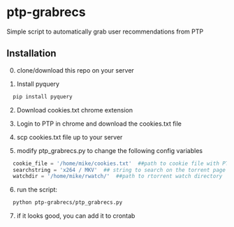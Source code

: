 # ptp-grabrecs
Simple script to automatically grab user recommendations from PTP


## Installation
0. clone/download this repo on your server

1. Install pyquery 
  ```sh
  	pip install pyquery
  ```
2. Download cookies.txt chrome extension

3. Login to PTP in chrome and download the cookies.txt file

4. scp cookies.txt file up to your server

5. modify ptp_grabrecs.py to change the following config variables
  ```python
    cookie_file = '/home/mike/cookies.txt'  ##path to cookie file with PTP logged in cookies
    searchstring = 'x264 / MKV'  ## string to search on the torrent page
    watchdir = '/home/mike/rwatch/'  ##path to rtorrent watch directory
  ```
6. run the script:
  ```sh
  	python ptp-grabrecs/ptp_grabrecs.py
  ```
  
7. if it looks good, you can add it to crontab
